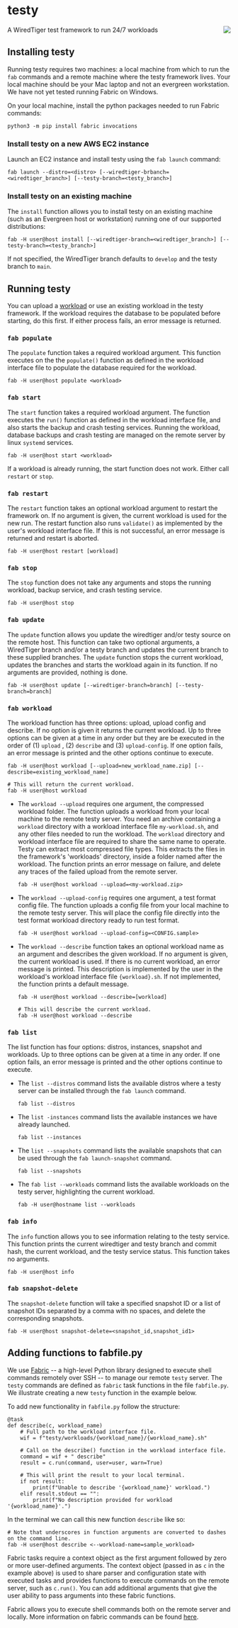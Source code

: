 # testy
A WiredTiger test framework to run 24/7 workloads
<img src="https://user-images.githubusercontent.com/15895661/200436292-66c87f0d-3068-4bae-a002-3de473faf8b5.png" align="right">

## Installing testy
Running testy requires two machines: a local machine from which to run the `fab` commands and a remote machine where the testy framework lives. Your local machine should be your Mac laptop and not an evergreen workstation. We have not yet tested running Fabric on Windows.

On your local machine, install the python packages needed to run Fabric commands:

```
python3 -m pip install fabric invocations
```
  
### Install testy on a new AWS EC2 instance
Launch an EC2 instance and install testy using the `fab launch` command:

```
fab launch --distro=<distro> [--wiredtiger-brbanch=<wiredtiger_branch>] [--testy-branch=<testy_branch>]
```
 
### Install testy on an existing machine
The `install` function allows you to install testy on an existing machine (such as an Evergreen host or workstation) running one of our supported distributions:

```
fab -H user@host install [--wiredtiger-branch=<wiredtiger_branch>] [--testy-branch=<testy_branch>]
```

If not specified, the WiredTiger branch defaults to `develop` and the testy branch to `main`.
  
## Running testy

You can upload a [workload](#using-fab-workload) or use an existing workload in the testy framework. If the workload requires the database to be populated before starting, do this first. If either process fails, an error message is returned.

### `fab populate`
The `populate` function takes a required workload argument. This function executes on the the `populate()` function as defined in the workload interface file to populate the database required for the workload.

```
fab -H user@host populate <workload>
```

### `fab start`
The `start` function takes a required workload argument. The function executes the `run()` function as defined in the workload interface file, and also starts the backup and crash testing services. Running the workload, database backups and crash testing are managed on the remote server by linux `systemd` services.

```
fab -H user@host start <workload>
```

If a workload is already running, the start function does not work. Either call `restart` or `stop`.

### `fab restart`
The `restart` function takes an optional workload argument to restart the framework on. If no argument is given, the current workload is used for the new run. The restart function also runs `validate()` as implemented by the user's workload interface file. If this is not successful, an error message is returned and restart is aborted.

```
fab -H user@host restart [workload]
```

### `fab stop`
The `stop` function does not take any arguments and stops the running workload, backup service, and crash testing service.

```
fab -H user@host stop
```

### `fab update`
The `update` function allows you update the wiredtiger and/or testy source on the remote host. This function can take two optional arguments, a WiredTiger branch and/or a testy branch and updates the current branch to these supplied branches. The `update` function stops the current workload, updates the branches and starts the workload again in its function. If no arguments are provided, nothing is done.

```
fab -H user@host update [--wiredtiger-branch=branch] [--testy-branch=branch]
```

### `fab workload`
The workload function has three options: upload, upload config and describe. If no option is given it returns the current workload. Up to three options can be given at a time in any order but they are be executed in the order of (1) `upload` , (2) `describe` and (3) `upload-config`. If one option fails, an error message is printed and the other options continue to execute.

```
fab -H user@host workload [--upload=new_workload_name.zip] [--describe=existing_workload_name]
  
# This will return the current workload.
fab -H user@host workload
```

- The `workload --upload` requires one argument, the compressed workload folder. The function uploads a workload from your local machine to the remote testy server. You need an archive containing a `workload` directory with a workload interface file `my-workload.sh`, and any other files needed to run the workload. The `workload` directory and workload interface file are required to share the same name to operate. Testy can extract most compressed file types. This extracts the files in the framework's 'workloads' directory, inside a folder named after the workload. The function prints an error message on failure, and delete any traces of the failed upload from the remote server.

  ```
  fab -H user@host workload --upload=<my-workload.zip>
  ```

- The `workload --upload-config` requires one argument, a test format config file. The function uploads a config file from your local machine to the remote testy server. This will place the config file directly into the test format workload directory ready to run test format. 
  ```
  fab -H user@host workload --upload-config=<CONFIG.sample>
  ```

- The `workload --describe` function takes an optional workload name as an argument and describes the given workload. If no argument is given, the current workload is used. If there is no current workload, an error message is printed. This description is implemented by the user in the workload's workload interface file `{workload}.sh`. If not implemented, the function prints a default message.

  ```
  fab -H user@host workload --describe=[workload]

  # This will describe the current workload.
  fab -H user@host workload --describe
  ```

### `fab list`
The list function has four options: distros, instances, snapshot and workloads. Up to three options can be given at a time in any order. If one option fails, an error message is printed and the other options continue to execute.

- The `list --distros` command lists the available distros where a testy server can be installed through the `fab launch` command.

  ```
  fab list --distros
  ```

- The `list -instances` command lists the available instances we have already launched.

  ```
  fab list --instances
  ```

- The `list --snapshots` command lists the available snapshots that can be used through the `fab launch-snapshot` command.

  ```
  fab list --snapshots
  ```
  
- The `fab list --workloads` command lists the available workloads on the testy server, highlighting the current workload.

  ```
  fab -H user@hostname list --workloads
  ```

### `fab info`
The `info` function allows you to see information relating to the testy service. This function prints the current wiredtiger and testy branch and commit hash, the current workload, and the testy service status. This function takes no arguments.

```
fab -H user@host info
```

### `fab snapshot-delete`
The `snapshot-delete` function will take a specified snapshot ID or a list of snapshot IDs separated by a comma with no spaces, and delete the corresponding snapshots.
```
fab -H user@host snapshot-delete=<snapshot_id,snapshot_id1> 
```


## Adding functions to fabfile.py

We use [Fabric](https://www.fabfile.org/) -- a high-level Python library designed to execute shell commands remotely over SSH -- to manage our remote `testy` server. The `testy` commands are defined as `fabric` task functions in the file `fabfile.py`. We illustrate creating a new `testy` function in the example below.

To add new functionality in `fabfile.py` follow the structure: 

```
@task
def describe(c, workload_name)
    # Full path to the workload interface file.
    wif = f"testy/workloads/{workload_name}/{workload_name}.sh"

    # Call on the describe() function in the workload interface file.
    command = wif + " describe"
    result = c.run(command, user=user, warn=True)

    # This will print the result to your local terminal.
    if not result:
        print(f"Unable to describe '{workload_name}' workload.")
    elif result.stdout == "":
        print(f"No description provided for workload '{workload_name}'.")

```
In the terminal we can call this new function `describe` like so:

```
# Note that underscores in function arguments are converted to dashes on the command line.
fab -H user@host describe <--workload-name=sample_workload>
```

Fabric tasks require a context object as the first argument followed by zero or more user-defined arguments. The context object (passed in as `c` in the example above) is used to share parser and configuration state with executed tasks and provides functions to execute commands on the remote server, such as `c.run()`. You can add additional arguments that give the user ability to pass arguments into these fabric functions.

Fabric allows you to execute shell commands both on the remote server and locally. More information on fabric commands can be found [here](https://docs.fabfile.org/en/stable/).
